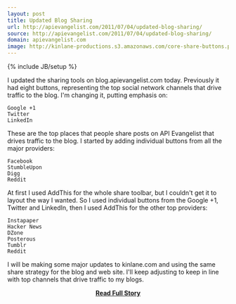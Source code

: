 ```yaml
---
layout: post
title: Updated Blog Sharing
url: http://apievangelist.com/2011/07/04/updated-blog-sharing/
source: http://apievangelist.com/2011/07/04/updated-blog-sharing/
domain: apievangelist.com
image: http://kinlane-productions.s3.amazonaws.com/core-share-buttons.png
---
```

{% include JB/setup %}<p>I updated the sharing tools on blog.apievangelist.com today.  Previously it had eight buttons, representing the top social network channels that drive traffic to the blog.
I'm changing it, putting emphasis on:

	Google +1
	Twitter
	LinkedIn

These are the top places that people share posts on API Evangelist that drives traffic to the blog.
I started by adding individual buttons from all the major providers:

	Facebook
	StumbleUpon
	Digg
	Reddit

At first I used AddThis for the whole share toolbar, but I couldn't get it to layout the way I wanted.   So I used individual buttons from the Google +1, Twitter and LinkedIn, then I used AddThis for the other top providers:

	Instapaper
	Hacker News
	DZone
	Posterous
	Tumblr
	Reddit

I will be making some major updates to kinlane.com and using the same share strategy for the blog and web site.  I'll keep adjusting to keep in line with top channels that drive traffic to my blogs.
</p>
<center><p><a href="http://apievangelist.com/2011/07/04/updated-blog-sharing/" style='padding:25px; font-sze:18px; font-weight: bold;'>Read Full Story</a></p></center>
